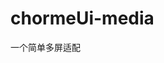 # chormeUi-media
一个简单多屏适配
<head>
		<title>鱼哥哥</title>
		<meta charset="UTF-8">
		<meta name="viewport" content="width=device-width,initial-scale=1,user-scalable=no" />
		<link rel="stylesheet" type="text/css" href="font/iconfont.css"/>
		<link rel="stylesheet" href="css/reset.css" type="text/css"/>
		<link rel="stylesheet" href="css/common.css" type="text/css"/>
		<link rel="stylesheet" href="css/ipad.css" type="text/css" media="(min-width:768px)"/>
		<link rel="stylesheet" href="css/pc.css" type="text/css" media="(min-width:1000px)"/>
		<link rel="stylesheet" href="css/pc-w.css"  media="(min-width:1200px)"/>
	</head>
	<!--
	总结：1、浮动块套一个div，大分辨率下，直接浮动div
		  2、解决间隙的办法：百分比布局，文字左，右对齐	
			3、box-sizing：border-box不计较边框和边距
			4、子级display-inline-block，父级text-align：center
	调试：1、各个浏览器兼容情况，排除法：逐个内容块删除排查
